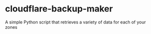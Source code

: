 # cloudflare-backup-maker
A simple Python script that retrieves a variety of data for each of your zones
